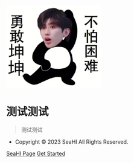 <!-- _coverpage.md -->


<img src="_media/brave_kun.png" style="zoom:33%;" />


# 测试测试
> 测试测试

- Copyright © 2023 SeaHI All Rights Reserved.

[SeaHI Page](https://seahipage.gitee.io)
[Get Started](README.md)